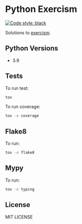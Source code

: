 # Python Exercism

[![Code style: black](https://img.shields.io/badge/code%20style-black-000000.svg)](https://github.com/psf/black)

Solutions to [exercism](https://github.com/exercism/python).

## Python Versions
* 3.9

## Tests
To run test:
```bash
tox
```

To run coverage:
```bash
tox -e coverage
```

## Flake8
To run:
```bash
tox -e flake8
```

## Mypy
To run:
```bash
tox -e typing
```

## License
MIT LICENSE
